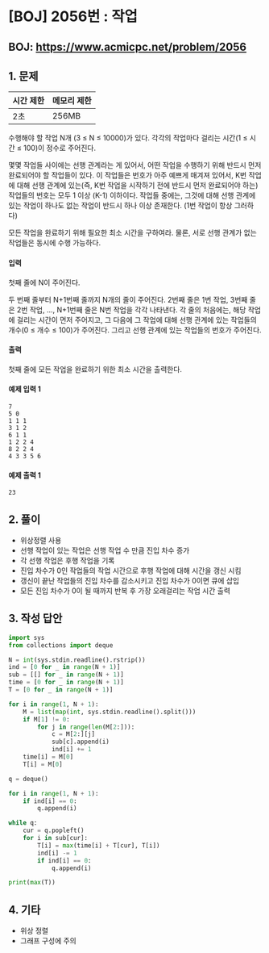 #  [BOJ] 2056번 : 작업

## BOJ: https://www.acmicpc.net/problem/2056

## 1. 문제

|시간 제한| 메모리 제한| 
|:----|:----|
|2초|256MB|

수행해야 할 작업 N개 (3 ≤ N ≤ 10000)가 있다. 각각의 작업마다 걸리는 시간(1 ≤ 시간 ≤ 100)이 정수로 주어진다.

몇몇 작업들 사이에는 선행 관계라는 게 있어서, 어떤 작업을 수행하기 위해 반드시 먼저 완료되어야 할 작업들이 있다. 이 작업들은 번호가 아주 예쁘게 매겨져 있어서, K번 작업에 대해 선행 관계에 있는(즉, K번 작업을 시작하기 전에 반드시 먼저 완료되어야 하는) 작업들의 번호는 모두 1 이상 (K-1) 이하이다. 작업들 중에는, 그것에 대해 선행 관계에 있는 작업이 하나도 없는 작업이 반드시 하나 이상 존재한다. (1번 작업이 항상 그러하다)

모든 작업을 완료하기 위해 필요한 최소 시간을 구하여라. 물론, 서로 선행 관계가 없는 작업들은 동시에 수행 가능하다.

#### 입력
첫째 줄에 N이 주어진다.

두 번째 줄부터 N+1번째 줄까지 N개의 줄이 주어진다. 2번째 줄은 1번 작업, 3번째 줄은 2번 작업, ..., N+1번째 줄은 N번 작업을 각각 나타낸다. 각 줄의 처음에는, 해당 작업에 걸리는 시간이 먼저 주어지고, 그 다음에 그 작업에 대해 선행 관계에 있는 작업들의 개수(0 ≤ 개수 ≤ 100)가 주어진다. 그리고 선행 관계에 있는 작업들의 번호가 주어진다.

#### 출력
첫째 줄에 모든 작업을 완료하기 위한 최소 시간을 출력한다.

#### 예제 입력 1
```
7
5 0
1 1 1
3 1 2
6 1 1
1 2 2 4
8 2 2 4
4 3 3 5 6
```
#### 예제 출력 1
```
23
```
## 2. 풀이
- 위상정렬 사용
- 선행 작업이 있는 작업은 선행 작업 수 만큼 진입 차수 증가
- 각 선행 작업은 후행 작업을 기록
- 진입 차수가 0인 작업들의 작업 시간으로 후행 작업에 대해 시간을 갱신 시킴
- 갱신이 끝난 작업들의 진입 차수를 감소시키고 진입 차수가 0이면 큐에 삽입
- 모든 진입 차수가 0이 될 때까지 반복 후 가장 오래걸리는 작업 시간 출력

## 3. 작성 답안
```python
import sys
from collections import deque

N = int(sys.stdin.readline().rstrip())
ind = [0 for _ in range(N + 1)]
sub = [[] for _ in range(N + 1)]
time = [0 for _ in range(N + 1)]
T = [0 for _ in range(N + 1)]

for i in range(1, N + 1):
    M = list(map(int, sys.stdin.readline().split()))
    if M[1] != 0:
        for j in range(len(M[2:])):
            c = M[2:][j]
            sub[c].append(i)
            ind[i] += 1
    time[i] = M[0]
    T[i] = M[0]

q = deque()

for i in range(1, N + 1):
    if ind[i] == 0:
        q.append(i)

while q:
    cur = q.popleft()
    for i in sub[cur]:
        T[i] = max(time[i] + T[cur], T[i])
        ind[i] -= 1
        if ind[i] == 0:
            q.append(i)

print(max(T))
```
## 4. 기타
- 위상 정렬
- 그래프 구성에 주의